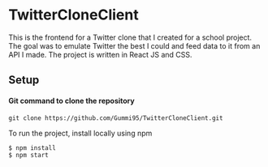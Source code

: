 # TwitterCloneClient
This is the frontend for a Twitter clone that I created for a school project.
The goal was to emulate Twitter the best I could and feed data to it from an API I made.
The project is written in React JS and CSS.

## Setup
#### Git command to clone the repository
```
git clone https://github.com/Gummi95/TwitterCloneClient.git
```
To run the project, install locally using npm
```
$ npm install
$ npm start 
```
